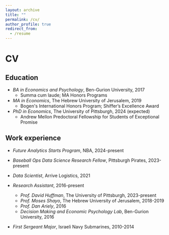 ```yaml
---
layout: archive
title: ""
permalink: /cv/
author_profile: true
redirect_from:
  - /resume
---
```

# CV

## Education
* _BA in Economics and Psychology_, Ben-Gurion University, 2017
  * Summa cum laude; MA Honors Programs
* _MA in Economics_, The Hebrew University of Jerusalem, 2019
  * Bogen's International Honors Program; Shiffer’s Excellence Award
* _PhD in Economics_, The University of Pittsburgh, 2024 (expected)
  * Andrew Mellon Predoctoral Fellowship for Students of Exceptional Promise

## Work experience
* _Future Analytics Starts Program_, NBA, 2024-present

* _Baseball Ops Data Science Research Fellow_, Pittsburgh Pirates, 2023-present
  
* _Data Scientist_, Arrive Logistics, 2021
  
* _Research Assistant_, 2016-present
  * _Prof. David Huffman_, The University of Pittsburgh, 2023-present
  * _Prof. Moses Shayo_, The Hebrew University of Jerusalem, 2018-2019
  * _Prof. Dan Ariely_, 2016 
  * _Decision Making and Economic Psychology Lab_, Ben-Gurion University, 2016

* _First Sergeant Major_, Israeli Navy Submarines, 2010-2014
